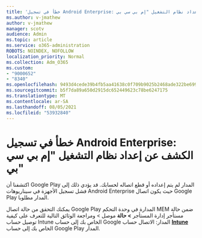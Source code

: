```yaml
---
title: 'خطأ في تسجيل Android Enterprise: الكشف عن إعداد نظام التشغيل "إم بي سي بي"'
ms.author: v-jmathew
author: v-jmathew
manager: scotv
audience: Admin
ms.topic: article
ms.service: o365-administration
ROBOTS: NOINDEX, NOFOLLOW
localization_priority: Normal
ms.collection: Adm_O365
ms.custom:
- "9000652"
- "8340"
ms.openlocfilehash: 9493d4cede39b4fb5aa41638c0f709b9025b2468ade322be6991bdad17e97d5d
ms.sourcegitcommit: b5f7da89a650d2915dc652449623c78be6247175
ms.translationtype: MT
ms.contentlocale: ar-SA
ms.lasthandoff: 08/05/2021
ms.locfileid: "53932840"
---
```

# <a name="android-enterprise-enrollment-error-mgp-set-up-detection"></a>خطأ في تسجيل Android Enterprise: الكشف عن إعداد نظام التشغيل "إم بي سي بي"

اكتشفنا أن Google Play المدار لم يتم إعداده أو قطع اتصاله لحسابك. قد يؤدي ذلك إلى فشل تسجيل الأجهزة في سيناريوهات Android Enterprise حيث يكون اتصال Google Play المدار مطلوبا.

يمكنك التحقق من حالة اتصال Google Play المدارة في وحدة التحكم MEM ضمن حالة مستأجر إدارة المستأجر **> حالة** موصل > ومراجعة الوثائق التالية للتعرف على كيفية توصيل حساب Intune الخاص بك إلى حساب Google المدار: الاتصال حساب **[Intune](https://docs.microsoft.com/mem/intune/enrollment/connect-intune-android-enterprise)** الخاص بك إلى حساب Google Play المدار.

